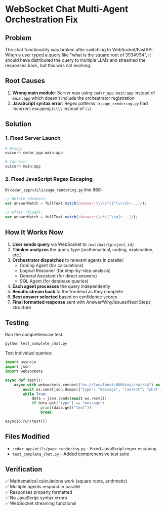 # WebSocket Chat Multi-Agent Orchestration Fix

## Problem
The chat functionality was broken after switching to WebSocket/FastAPI. When a user typed a query like "what is the square root of 3934934", it should have distributed the query to multiple LLMs and streamed the responses back, but this was not working.

## Root Causes
1. **Wrong main module**: Server was using `cedar_app.main:app` instead of `main:app` which doesn't include the orchestrator registration
2. **JavaScript syntax error**: Regex patterns in `page_rendering.py` had incorrect escaping (`\\\\` instead of `\\`)

## Solution

### 1. Fixed Server Launch
```bash
# Wrong:
uvicorn cedar_app.main:app

# Correct:
uvicorn main:app
```

### 2. Fixed JavaScript Regex Escaping
In `cedar_app/utils/page_rendering.py` line 868:
```javascript
// Before (broken):
var answerMatch = fullText.match(/Answer:\\\\s*([^\\\\n]+...)/);

// After (fixed):
var answerMatch = fullText.match(/Answer:\\s*([^\\n]+...)/);
```

## How It Works Now

1. **User sends query** via WebSocket to `/ws/chat/{project_id}`
2. **Thinker analyzes** the query type (mathematical, coding, explanation, etc.)
3. **Orchestrator dispatches** to relevant agents in parallel:
   - Coding Agent (for calculations)
   - Logical Reasoner (for step-by-step analysis)
   - General Assistant (for direct answers)
   - SQL Agent (for database queries)
4. **Each agent processes** the query independently
5. **Results stream back** to the frontend as they complete
6. **Best answer selected** based on confidence scores
7. **Final formatted response** sent with Answer/Why/Issues/Next Steps structure

## Testing

Run the comprehensive test:
```bash
python test_complete_chat.py
```

Test individual queries:
```python
import asyncio
import json
import websockets

async def test():
    async with websockets.connect("ws://localhost:8000/ws/chat/44") as ws:
        await ws.send(json.dumps({"type": "message", "content": "what is 25 * 17 + 93"}))
        while True:
            data = json.loads(await ws.recv())
            if data.get("type") == "message":
                print(data.get("text"))
                break

asyncio.run(test())
```

## Files Modified
- `cedar_app/utils/page_rendering.py` - Fixed JavaScript regex escaping
- `test_complete_chat.py` - Added comprehensive test suite

## Verification
✅ Mathematical calculations work (square roots, arithmetic)  
✅ Multiple agents respond in parallel  
✅ Responses properly formatted  
✅ No JavaScript syntax errors  
✅ WebSocket streaming functional
